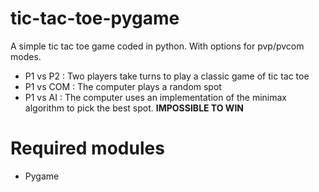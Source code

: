 # tic-tac-toe-pygame
A simple tic tac toe game coded in python. With options for pvp/pvcom modes.

- P1 vs P2  : Two players take turns to play a classic game of tic tac toe
- P1 vs COM : The computer plays a random spot
- P1 vs AI  : The computer uses an implementation of the minimax algorithm to pick the best spot.  **IMPOSSIBLE TO WIN**

# Required modules
- Pygame
